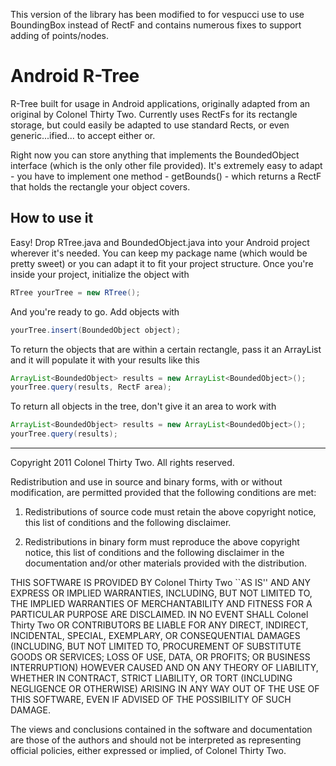 

This version of the library has been modified to for vespucci use to use BoundingBox instead of RectF and contains numerous fixes to support adding of points/nodes.

# Android R-Tree #

R-Tree built for usage in Android applications, originally adapted from an original by
Colonel Thirty Two. Currently uses RectFs for its rectangle storage, but could easily be
adapted to use standard Rects, or even generic...ified... to accept either or.

Right now you can store anything that implements the BoundedObject interface (which is
the only other file provided). It's extremely easy to adapt - you have to implement one
method - getBounds() - which returns a RectF that holds the rectangle your object covers.

## How to use it ##

Easy! Drop RTree.java and BoundedObject.java into your Android project wherever it's needed.
You can keep my package name (which would be pretty sweet) or you can adapt it to fit your
project structure. Once you're inside your project, initialize the object with

```java
RTree yourTree = new RTree();
```

And you're ready to go. Add objects with

```java
yourTree.insert(BoundedObject object);
```

To return the objects that are within a certain rectangle, pass it an ArrayList and it will
populate it with your results like this

```java
ArrayList<BoundedObject> results = new ArrayList<BoundedObject>();
yourTree.query(results, RectF area);
```

To return all objects in the tree, don't give it an area to work with

```java
ArrayList<BoundedObject> results = new ArrayList<BoundedObject>();
yourTree.query(results);
```

-------------------------------------------------------------------------------------------

Copyright 2011 Colonel Thirty Two. All rights reserved.

Redistribution and use in source and binary forms, with or without modification, are
permitted provided that the following conditions are met:

   1. Redistributions of source code must retain the above copyright notice, this list of
      conditions and the following disclaimer.

   2. Redistributions in binary form must reproduce the above copyright notice, this list
      of conditions and the following disclaimer in the documentation and/or other materials
      provided with the distribution.

THIS SOFTWARE IS PROVIDED BY Colonel Thirty Two ``AS IS'' AND ANY EXPRESS OR IMPLIED
WARRANTIES, INCLUDING, BUT NOT LIMITED TO, THE IMPLIED WARRANTIES OF MERCHANTABILITY AND
FITNESS FOR A PARTICULAR PURPOSE ARE DISCLAIMED. IN NO EVENT SHALL Colonel Thirty Two OR
CONTRIBUTORS BE LIABLE FOR ANY DIRECT, INDIRECT, INCIDENTAL, SPECIAL, EXEMPLARY, OR
CONSEQUENTIAL DAMAGES (INCLUDING, BUT NOT LIMITED TO, PROCUREMENT OF SUBSTITUTE GOODS OR
SERVICES; LOSS OF USE, DATA, OR PROFITS; OR BUSINESS INTERRUPTION) HOWEVER CAUSED AND ON
ANY THEORY OF LIABILITY, WHETHER IN CONTRACT, STRICT LIABILITY, OR TORT (INCLUDING
NEGLIGENCE OR OTHERWISE) ARISING IN ANY WAY OUT OF THE USE OF THIS SOFTWARE, EVEN IF
ADVISED OF THE POSSIBILITY OF SUCH DAMAGE.

The views and conclusions contained in the software and documentation are those of the
authors and should not be interpreted as representing official policies, either expressed
or implied, of Colonel Thirty Two.
